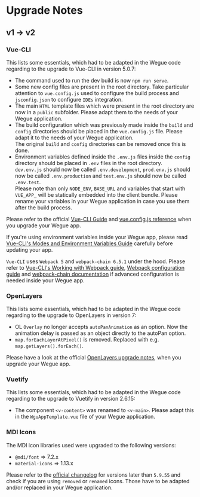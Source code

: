 # Upgrade Notes

## v1 -> v2

### Vue-CLI

This lists some essentials, which had to be adapted in the Wegue code regarding to the upgrade to Vue-CLI in version 5.0.7:

- The command used to run the dev build is now `npm run serve`.
- Some new config files are present in the root directory. Take particular attention to `vue.config.js` used to configure the build process and `jsconfig.json` to configure `IDEs` integration.
- The main `HTML` template files which were present in the root directory are now in a `public` subfolder. Please adapt them to the needs of your Wegue application.
- The build configuration which was previously made inside the `build` and `config` directories should be placed in the `vue.config.js` file. Please adapt it to the needs of your Wegue application.  
The original `build` and `config` directories can be removed once this is done.
- Environment variables defined inside the `.env.js` files inside the `config` directory should be placed in `.env` files in the root directory.  
`dev.env.js` should now be called `.env.development`, `prod.env.js` should now be called `.env.production` and `test.env.js` should now be called `.env.test`.  
Please note than only `NODE_ENV`, `BASE_URL` and variables that start with `VUE_APP_` will be statically embedded into the client bundle. Please rename your variables in your Wegue application in case you use them after the build process.

Please refer to the official [Vue-CLI Guide](https://cli.vuejs.org/guide/) and [vue.config.js reference](https://cli.vuejs.org/config/#vue-config-js) when you upgrade your Wegue app.

If you're using environment variables inside your Wegue app, please read [Vue-CLI's Modes and Environment Variables Guide](https://cli.vuejs.org/guide/mode-and-env.html) carefully before updating your app.

`Vue-CLI` uses `Webpack 5` and `webpack-chain 6.5.1` under the hood. Please refer to [Vue-CLI's Working with Webpack guide](https://cli.vuejs.org/guide/webpack.html), [Webpack configuration guide](https://webpack.js.org/configuration/) and [webpack-chain documentation](https://github.com/neutrinojs/webpack-chain/tree/v6.5.1) if advanced configuration is needed inside your Wegue app.

### OpenLayers

This lists some essentials, which had to be adapted in the Wegue code regarding to the upgrade to OpenLayers in version 7:

- OL `Overlay` no longer accepts `autoPanAnimation` as an option.
 Now the animation delay is passed as an object directly to the autoPan option.
- `map.forEachLayerAtPixel()` is removed. Replaced with e.g. `map.getLayers().forEach()`.

Please have a look at the official [OpenLayers upgrade notes](https://github.com/openlayers/openlayers/releases/tag/v7.0.0), when you upgrade your Wegue app.

### Vuetify

This lists some essentials, which had to be adapted in the Wegue code regarding to the upgrade to Vuetify in version 2.6.15:

- The component `<v-content>` was renamed to `<v-main>`. Please adapt this in the `WguAppTemplate.vue` file of your Wegue application.

### MDI Icons

The MDI icon libraries used were upgraded to the following versions:

- `@mdi/font` => 7.2.x
- `material-icons` => 1.13.x

Please refer to the [official changelog](https://pictogrammers.com/docs/library/mdi/releases/changelog/) for versions later than `5.9.55` and check if you are using `removed` or `renamed` icons. Those have to be adapted and/or replaced in your Wegue application.
